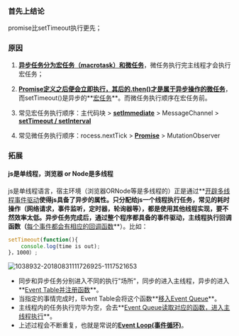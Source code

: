 ### 首先上结论

  promise比setTimeout执行更先；

### 原因

1. <u>**异步任务分为宏任务（macrotask）和微任务**</u>，微任务执行完主线程才会执行宏任务；

2. **<u>Promise定义之后便会立即执行，其后的.then()才是属于异步操作的微任务</u>**，而setTimeout()是异步的**<u>宏任务</u>**。而微任务执行顺序在宏任务前。
3. 常见宏任务执行顺序：主代码块 > **<u>setImmediate</u>** > MessageChannel > <u>**setTimeout / setInterval**</u>
4. 常见微任务执行顺序：rocess.nextTick > **<u>Promise</u>** > MutationObserver

### 拓展

#### js是单线程，浏览器 or Node是多线程  

​    js是单线程语言，宿主环境（浏览器ORNode等是多线程的）正是通过**<u>开辟多线程事件驱动</u>**使得js具备了异步的属性。
​    只分配给js一个线程执行任务，常见的耗时操作（网络请求，事件监听，定时器，轮询器等），都是使用其他线程实现，要不然效率太低。
​    异步任务完成后，通过整个程序都具备的事件驱动，主线程执行回调函数（**<u>每个事件都会有相应的回调函数</u>**）。比如：

```javascript
setTimeout(function(){
    console.log(time is out);
}，1000）;
```

![1038932-20180831111726925-1117521653](C:\Users\liwei\Desktop\1038932-20180831111726925-1117521653.png)

- 同步和异步任务分别进入不同的执行"场所"，同步的进入主线程，异步的进入**<u>Event Table并注册函数</u>**。
- 当指定的事情完成时，Event Table会将这个函数**<u>移入Event Queue</u>**。
- 主线程内的任务执行完毕为空，会去**<u>Event Queue读取对应的函数，进入主线程执行</u>**。
- 上述过程会不断重复，也就是常说的<u>**Event Loop(事件循环)**</u>。

